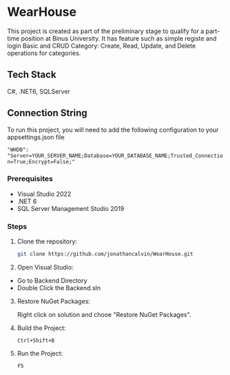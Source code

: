 # WearHouse

This project is created as part of the preliminary stage to qualify for a part-time position at Binus University. It has feature such as simple registe and login Basic and CRUD Category: Create, Read, Update, and Delete operations for categories.

## Tech Stack
C#, .NET6, SQLServer

## Connection String
To run this project, you will need to add the following configuration to your appsettings.json file

`"WHDB": "Server=YOUR_SERVER_NAME;Database=YOUR_DATABASE_NAME;Trusted_Connection=True;Encrypt=False;"`

### Prerequisites

- Visual Studio 2022
- .NET 6
- SQL Server Management Studio 2019

### Steps

1. Clone the repository:
   ```bash
   git clone https://github.com/jonathancalvin/WearHouse.git
   ```
2. Open Visual Studio:

- Go to Backend Directory
- Double Click the Backend.sln

3. Restore NuGet Packages:

   Right click on solution and chooe "Restore NuGet Packages".

4. Build the Project:

   ```Ctrl+Shift+B```

6. Run the Project:

   ```F5```
